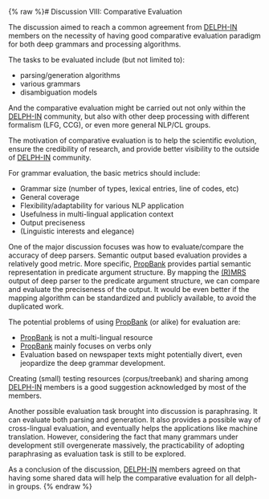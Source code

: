 {% raw %}# Discussion VIII: Comparative Evaluation

The discussion aimed to reach a common agreement from
[DELPH-IN](http://www.delph-in.net/) members on the necessity of having
good comparative evaluation paradigm for both deep grammars and
processing algorithms.

The tasks to be evaluated include (but not limited to):

- parsing/generation algorithms
- various grammars
- disambiguation models

And the comparative evaluation might be carried out not only within the
[DELPH-IN](http://www.delph-in.net/) community, but also with other deep
processing with different formalism (LFG, CCG), or even more general
NLP/CL groups.

The motivation of comparative evaluation is to help the scientific
evolution, ensure the credibility of research, and provide better
visibility to the outside of [DELPH-IN](http://www.delph-in.net/)
community.

For grammar evaluation, the basic metrics should include:

- Grammar size (number of types, lexical entries, line of codes, etc)
- General coverage
- Flexibility/adaptability for various NLP application
- Usefulness in multi-lingual application context
- Output preciseness
- (Linguistic interests and elegance)

One of the major discussion focuses was how to evaluate/compare the
accuracy of deep parsers. Semantic output based evaluation provides a
relatively good metric. More specific,
[PropBank](http://www.cis.upenn.edu/~ace/) provides partial semantic
representation in predicate argument structure. By mapping the
[(R)MRS](https://blog.inductorsoftware.com/docsproto/tools/RmrsTop) output of deep parser to
the predicate argument structure, we can compare and evaluate the
preciseness of the output. It would be even better if the mapping
algorithm can be standardized and publicly available, to avoid the
duplicated work.

The potential problems of using
[PropBank](http://www.cis.upenn.edu/~ace/) (or alike) for evaluation
are:

- [PropBank](http://www.cis.upenn.edu/~ace/) is not a multi-lingual
resource
- [PropBank](http://www.cis.upenn.edu/~ace/) mainly focuses on verbs
only
- Evaluation based on newspaper texts might potentially divert, even
jeopardize the deep grammar development.

Creating (small) testing resources (corpus/treebank) and sharing among
[DELPH-IN](http://www.delph-in.net/) members is a good suggestion
acknowledged by most of the members.

Another possible evaluation task brought into discussion is
paraphrasing. It can evaluate both parsing and generation. It also
provides a possible way of cross-lingual evaluation, and eventually
helps the applications like machine translation. However, considering
the fact that many grammars under development still overgenerate
massively, the practicability of adopting paraphrasing as evaluation
task is still to be explored.

As a conclusion of the discussion, [DELPH-IN](http://www.delph-in.net/)
members agreed on that having some shared data will help the comparative
evaluation for all delph-in groups.
<update date omitted for speed>{% endraw %}